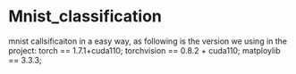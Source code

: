 # Mnist_classification
mnist callsificaiton in a easy way, as following is the version we using in the project:
torch == 1.7.1+cuda110;
torchvision == 0.8.2 + cuda110;
matploylib == 3.3.3;
